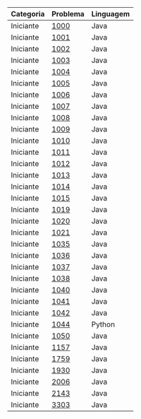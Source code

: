 
| Categoria | Problema | Linguagem |
|--- |--- |--- |
| Iniciante |[1000](https://github.com/eduardooarruda/Exercicios-beecrowd-URI/blob/main/Iniciante/Bee1000.java)| Java |
| Iniciante |[1001](https://github.com/eduardooarruda/Exercicios-beecrowd-URI/blob/main/Iniciante/Bee1001.java)| Java |
| Iniciante |[1002](https://github.com/eduardooarruda/Exercicios-beecrowd-URI/blob/main/Iniciante/Bee1002.java)| Java |
| Iniciante |[1003](https://github.com/eduardooarruda/Exercicios-beecrowd-URI/blob/main/Iniciante/Bee1003.java)| Java |
| Iniciante |[1004](https://github.com/eduardooarruda/Exercicios-beecrowd-URI/blob/main/Iniciante/Bee1004.java)| Java |
| Iniciante |[1005](https://github.com/eduardooarruda/Exercicios-beecrowd-URI/blob/main/Iniciante/Bee1005.java)| Java |
| Iniciante |[1006](https://github.com/eduardooarruda/Exercicios-beecrowd-URI/blob/main/Iniciante/Bee1006.java)| Java |
| Iniciante |[1007](https://github.com/eduardooarruda/Exercicios-beecrowd-URI/blob/main/Iniciante/Bee1007.java)| Java |
| Iniciante |[1008](https://github.com/eduardooarruda/Exercicios-beecrowd-URI/blob/main/Iniciante/Bee1008.java)| Java |
| Iniciante |[1009](https://github.com/eduardooarruda/Exercicios-beecrowd-URI/blob/main/Iniciante/Bee1009.java)| Java |
| Iniciante |[1010](https://github.com/eduardooarruda/Exercicios-beecrowd-URI/blob/main/Iniciante/Bee1010.java)| Java |
| Iniciante |[1011](https://github.com/eduardooarruda/Exercicios-beecrowd-URI/blob/main/Iniciante/Bee1011.java)| Java |
| Iniciante |[1012](https://github.com/eduardooarruda/Exercicios-beecrowd-URI/blob/main/Iniciante/Bee1012.java)| Java |
| Iniciante |[1013](https://github.com/eduardooarruda/Exercicios-beecrowd-URI/blob/main/Iniciante/Bee1013.java)| Java |
| Iniciante |[1014](https://github.com/eduardooarruda/Exercicios-beecrowd-URI/blob/main/Iniciante/Bee1014.java)| Java |
| Iniciante |[1015](https://github.com/eduardooarruda/Exercicios-beecrowd-URI/blob/main/Iniciante/Bee1015.java)| Java |
| Iniciante |[1019](https://github.com/eduardooarruda/Exercicios-beecrowd-URI/blob/main/Iniciante/Bee1017.java)| Java |
| Iniciante |[1020](https://github.com/eduardooarruda/Exercicios-beecrowd-URI/blob/main/Iniciante/Bee1020.java)| Java |
| Iniciante |[1021](https://github.com/eduardooarruda/Exercicios-beecrowd-URI/blob/main/Iniciante/Bee1021.java)| Java |
| Iniciante |[1035](https://github.com/eduardooarruda/Exercicios-beecrowd-URI/blob/main/Iniciante/Bee1035.java)| Java |
| Iniciante |[1036](https://github.com/eduardooarruda/Exercicios-beecrowd-URI/blob/main/Iniciante/Bee1036.java)| Java |
| Iniciante |[1037](https://github.com/eduardooarruda/Exercicios-beecrowd-URI/blob/main/Iniciante/Bee1037.java)| Java |
| Iniciante |[1038](https://github.com/eduardooarruda/Exercicios-beecrowd-URI/blob/main/Iniciante/Bee1038.java)| Java |
| Iniciante |[1040](https://github.com/eduardooarruda/Exercicios-beecrowd-URI/blob/main/Iniciante/Bee1040.java)| Java |
| Iniciante |[1041](https://github.com/eduardooarruda/Exercicios-beecrowd-URI/blob/main/Iniciante/Bee1041.java)| Java |
| Iniciante |[1042](https://github.com/eduardooarruda/Exercicios-beecrowd-URI/blob/main/Iniciante/Bee1042.java)| Java |
| Iniciante |[1044](https://github.com/eduardooarruda/Exercicios-beecrowd-URI/blob/main/Iniciante/Bee1044.py)| Python |
| Iniciante |[1050](https://github.com/eduardooarruda/Exercicios-beecrowd-URI/blob/main/Iniciante/Bee1050.java)| Java |
| Iniciante |[1157](https://github.com/eduardooarruda/Exercicios-beecrowd-URI/blob/main/Iniciante/Bee1157.java)| Java |
| Iniciante |[1759](https://github.com/eduardooarruda/Exercicios-beecrowd-URI/blob/main/Iniciante/Bee1759.java)| Java |
| Iniciante |[1930](https://github.com/eduardooarruda/Exercicios-beecrowd-URI/blob/main/Iniciante/Bee1930.java)| Java |
| Iniciante |[2006](https://github.com/eduardooarruda/Exercicios-beecrowd-URI/blob/main/Iniciante/Bee2006.java)| Java |
| Iniciante |[2143](https://github.com/eduardooarruda/Exercicios-beecrowd-URI/blob/main/Iniciante/Bee2143.java)| Java |
| Iniciante |[3303](https://github.com/eduardooarruda/Exercicios-beecrowd-URI/blob/main/Iniciante/Bee3303.java)| Java |



